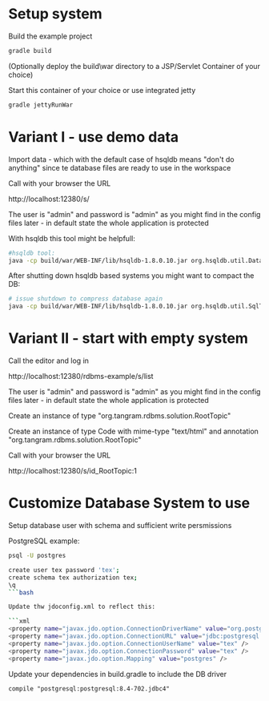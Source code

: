 Setup system
=========

Build the example project

```bash
gradle build
```

(Optionally deploy the build\war directory to a JSP/Servlet Container of your choice)

Start this container of your choice or use integrated jetty

```bash
gradle jettyRunWar
```

Variant I - use demo data
=================

Import data - which with the default case of hsqldb means "don't do anything" since te database files are ready to use in the workspace

Call with your browser the URL

http://localhost:12380/s/

The user is "admin" and password is "admin" as you might find in the config files later - in default state the whole application is protected

With hsqldb this tool might be helpfull:

```bash
#hsqldb tool:
java -cp build/war/WEB-INF/lib/hsqldb-1.8.0.10.jar org.hsqldb.util.DatabaseManager
```

After shutting down hsqldb based systems you might want to compact the DB:

```bash
# issue shutdown to compress database again
java -cp build/war/WEB-INF/lib/hsqldb-1.8.0.10.jar org.hsqldb.util.SqlTool --inlineRc url=jdbc:hsqldb:file:tangram-rdbms,password=,user=sa --sql "shutdown;"
```



Variant II - start with empty system
=======================

Call the editor and log in

http://localhost:12380/rdbms-example/s/list

The user is "admin" and password is "admin" as you might find in the config files later - in default state the whole application is protected

Create an instance of type "org.tangram.rdbms.solution.RootTopic"

Create an instance of type Code with mime-type "text/html" and annotation "org.tangram.rdbms.solution.RootTopic"

Call with your browser the URL

http://localhost:12380/s/id_RootTopic:1



Customize Database System to use
=======================

Setup database user with schema and sufficient write persmissions

PostgreSQL example:

```bash
psql -U postgres

create user tex password 'tex';
create schema tex authorization tex;
\q
```bash

Update thw jdoconfig.xml to reflect this:

```xml
<property name="javax.jdo.option.ConnectionDriverName" value="org.postgresql.Driver" />
<property name="javax.jdo.option.ConnectionURL" value="jdbc:postgresql://localhost:5432/postgres"/>
<property name="javax.jdo.option.ConnectionUserName" value="tex" />
<property name="javax.jdo.option.ConnectionPassword" value="tex" />
<property name="javax.jdo.option.Mapping" value="postgres" />
```

Update your dependencies in build.gradle to include the DB driver

```
compile "postgresql:postgresql:8.4-702.jdbc4"
```
